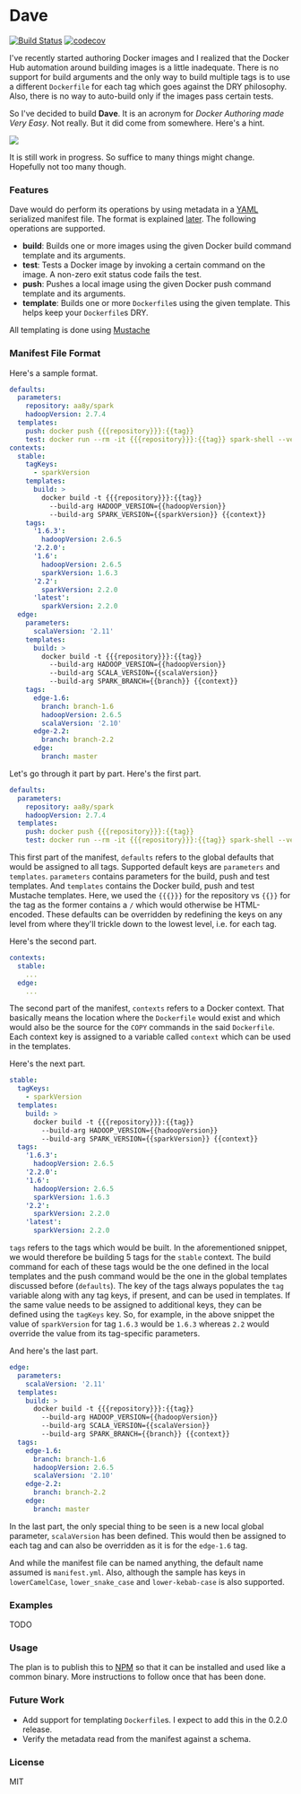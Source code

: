# Dave

[![Build Status](https://travis-ci.org/aa8y/dave.svg?branch=master)](https://travis-ci.org/aa8y/dave)
[![codecov](https://codecov.io/gh/aa8y/dave/branch/master/graph/badge.svg)](https://codecov.io/gh/aa8y/dave)

I've recently started authoring Docker images and I realized that the Docker Hub automation around building images is a little inadequate. There is no support for build arguments and the only way to build multiple tags is to use a different `Dockerfile` for each tag which goes against the DRY philosophy. Also, there is no way to auto-build only if the images pass certain tests.

So I've decided to build **Dave**. It is an acronym for _Docker Authoring made Very Easy_. Not really. But it did come from somewhere. Here's a hint.

![](https://raw.githubusercontent.com/aa8y/dave/master/.images/dave.gif)

It is still work in progress. So suffice to many things might change. Hopefully not too many though.

### Features

Dave would do perform its operations by using metadata in a [YAML](http://yaml.org/) serialized manifest file. The format is explained [later](#manifest_file_format). The following operations are supported.

* **build**: Builds one or more images using the given Docker build command template and its arguments.
* **test**: Tests a Docker image by invoking a certain command on the image. A non-zero exit status code fails the test.
* **push**: Pushes a local image using the given Docker push command template and its arguments.
* **template**: Builds one or more `Dockerfile`s using the given template. This helps keep your `Dockerfile`s DRY.

All templating is done using [Mustache](https://mustache.github.io/)

### Manifest File Format

Here's a sample format.

```yaml
defaults:
  parameters:
    repository: aa8y/spark
    hadoopVersion: 2.7.4
  templates:
    push: docker push {{{repository}}}:{{tag}}
    test: docker run --rm -it {{{repository}}}:{{tag}} spark-shell --version
contexts:
  stable:
    tagKeys:
      - sparkVersion
    templates:
      build: >
        docker build -t {{{repository}}}:{{tag}}
          --build-arg HADOOP_VERSION={{hadoopVersion}}
          --build-arg SPARK_VERSION={{sparkVersion}} {{context}}
    tags:
      '1.6.3':
        hadoopVersion: 2.6.5
      '2.2.0':
      '1.6':
        hadoopVersion: 2.6.5
        sparkVersion: 1.6.3
      '2.2':
        sparkVersion: 2.2.0
      'latest':
        sparkVersion: 2.2.0
  edge:
    parameters:
      scalaVersion: '2.11'
    templates:
      build: >
        docker build -t {{{repository}}}:{{tag}}
          --build-arg HADOOP_VERSION={{hadoopVersion}}
          --build-arg SCALA_VERSION={{scalaVersion}}
          --build-arg SPARK_BRANCH={{branch}} {{context}}
    tags:
      edge-1.6:
        branch: branch-1.6
        hadoopVersion: 2.6.5
        scalaVersion: '2.10'
      edge-2.2:
        branch: branch-2.2
      edge:
        branch: master
```

Let's go through it part by part. Here's the first part.

```yaml
defaults:
  parameters:
    repository: aa8y/spark
    hadoopVersion: 2.7.4
  templates:
    push: docker push {{{repository}}}:{{tag}}
    test: docker run --rm -it {{{repository}}}:{{tag}} spark-shell --version
```

This first part of the manifest, `defaults` refers to the global defaults that would be assigned to all tags. Supported default keys are `parameters` and `templates`. `parameters` contains parameters for the build, push and test templates. And `templates` contains the Docker build, push and test Mustache templates. Here, we used the `{{{}}}` for the repository vs `{{}}` for the tag as the former contains a `/` which would otherwise be HTML-encoded. These defaults can be overridden by redefining the keys on any level from where they'll trickle down to the lowest level, i.e. for each tag.

Here's the second part.

```yaml
contexts:
  stable:
    ...
  edge:
    ...
```

The second part of the manifest, `contexts` refers to a Docker context. That basically means the location where the `Dockerfile` would exist and which would also be the source for the `COPY` commands in the said `Dockerfile`. Each context key is assigned to a variable called `context` which can be used in the templates.

Here's the next part.

```yaml
stable:
  tagKeys:
    - sparkVersion
  templates:
    build: >
      docker build -t {{{repository}}}:{{tag}}
        --build-arg HADOOP_VERSION={{hadoopVersion}}
        --build-arg SPARK_VERSION={{sparkVersion}} {{context}}
  tags:
    '1.6.3':
      hadoopVersion: 2.6.5
    '2.2.0':
    '1.6':
      hadoopVersion: 2.6.5
      sparkVersion: 1.6.3
    '2.2':
      sparkVersion: 2.2.0
    'latest':
      sparkVersion: 2.2.0
```

`tags` refers to the tags which would be built. In the aforementioned snippet, we would therefore be building 5 tags for the `stable` context. The build command for each of these tags would be the one defined in the local templates and the push command would be the one in the global templates discussed before (`defaults`). The key of the tags always populates the `tag` variable along with any tag keys, if present, and can be used in templates. If the same value needs to be assigned to additional keys, they can be defined using the `tagKeys` key. So, for example, in the above snippet the value of `sparkVersion` for tag `1.6.3` would be `1.6.3` whereas `2.2` would override the value from its tag-specific parameters.

And here's the last part.

```yaml
edge:
  parameters:
    scalaVersion: '2.11'
  templates:
    build: >
      docker build -t {{{repository}}}:{{tag}}
        --build-arg HADOOP_VERSION={{hadoopVersion}}
        --build-arg SCALA_VERSION={{scalaVersion}}
        --build-arg SPARK_BRANCH={{branch}} {{context}}
  tags:
    edge-1.6:
      branch: branch-1.6
      hadoopVersion: 2.6.5
      scalaVersion: '2.10'
    edge-2.2:
      branch: branch-2.2
    edge:
      branch: master
```

In the last part, the only special thing to be seen is a new local global parameter, `scalaVersion` has been defined. This would then be assigned to each tag and can also be overridden as it is for the `edge-1.6` tag.

And while the manifest file can be named anything, the default name assumed is `manifest.yml`. Also, although the sample has keys in `lowerCamelCase`, `lower_snake_case` and `lower-kebab-case` is also supported.

### Examples

TODO

### Usage

The plan is to publish this to [NPM](https://www.npmjs.com) so that it can be installed and used like a common binary. More instructions to follow once that has been done.

### Future Work

* Add support for templating `Dockerfile`s. I expect to add this in the 0.2.0 release.
* Verify the metadata read from the manifest against a schema.

### License

MIT
